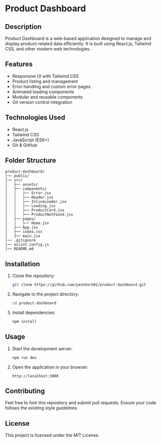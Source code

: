 # Product Dashboard

## Description
Product Dashboard is a web-based application designed to manage and display product-related data efficiently. It is built using React.js, Tailwind CSS, and other modern web technologies.

## Features
- Responsive UI with Tailwind CSS
- Product listing and management
- Error handling and custom error pages
- Animated loading components
- Modular and reusable components
- Git version control integration

## Technologies Used
- React.js
- Tailwind CSS
- JavaScript (ES6+)
- Git & GitHub

## Folder Structure
```
product-dashboard/
│── public/
│── src/
│   ├── assets/
│   ├── components/
│   │   ├── Error.jsx
│   │   ├── Header.jsx
│   │   ├── InlineLoader.jsx
│   │   ├── Loading.jsx
│   │   ├── ProductCard.jsx
│   │   ├── ProductNotFound.jsx
│   ├── pages/
│   │   ├── Home.jsx
│   ├── App.jsx
│   ├── index.css
│   ├── main.jsx
│── .gitignore
│── eslint.config.js
│── README.md
```

## Installation
1. Clone the repository:
   ```sh
   git clone https://github.com/yashdark01/product-dashboard.git
   ```
2. Navigate to the project directory:
   ```sh
   cd product-dashboard
   ```
3. Install dependencies:
   ```sh
   npm install
   ```

## Usage
1. Start the development server:
   ```sh
   npm run dev
   ```
2. Open the application in your browser:
   ```
   http://localhost:3000
   ```

## Contributing
Feel free to fork this repository and submit pull requests. Ensure your code follows the existing style guidelines.

## License
This project is licensed under the MIT License.

